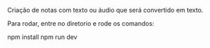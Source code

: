 Criação de notas com texto ou áudio que será convertido em texto. 

Para rodar, entre no diretorio e rode os comandos:

npm install 
npm run dev
